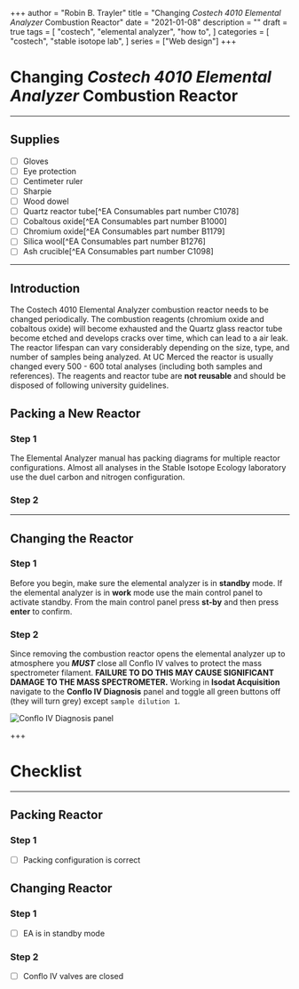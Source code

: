 +++
author = "Robin B. Trayler"
title = "Changing *Costech 4010 Elemental Analyzer* Combustion Reactor"
date = "2021-01-08"
description = ""
draft = true
tags = [
    "costech",
    "elemental analyzer",
    "how to",
]
categories = [
    "costech",
    "stable isotope lab",
]
series = ["Web design"]
+++

# Changing *Costech 4010 Elemental Analyzer* Combustion Reactor

*** 

## Supplies
- [ ] Gloves
- [ ] Eye protection
- [ ] Centimeter ruler
- [ ] Sharpie
- [ ] Wood dowel
- [ ] Quartz reactor tube[^EA Consumables part number C1078]
- [ ] Cobaltous oxide[^EA Consumables part number B1000]
- [ ] Chromium oxide[^EA Consumables part number B1179]
- [ ] Silica wool[^EA Consumables part number B1276]
- [ ] Ash crucible[^EA Consumables part number C1098]

*** 

## Introduction
The Costech 4010 Elemental Analyzer combustion reactor needs to be changed periodically. The combustion reagents (chromium oxide and cobaltous oxide) will become exhausted and the Quartz glass reactor tube become etched and develops cracks over time, which can lead to a air leak. The reactor lifespan can vary considerably depending on the size, type, and number of samples being analyzed. At UC Merced the reactor is usually changed every 500 - 600 total analyses (including both samples and references). The reagents and reactor tube are **not reusable** and should be disposed of following university guidelines. 

## Packing a New Reactor
### Step 1
The Elemental Analyzer manual has packing diagrams for multiple reactor configurations. Almost all analyses in the Stable Isotope Ecology laboratory use the duel carbon and nitrogen configuration. 

### Step 2

***

## Changing the Reactor

### Step 1
Before you begin, make sure the elemental analyzer is in **standby** mode. If the elemental analyzer is in **work** mode use the main control panel to activate standby. From the main control panel press **st-by** and then press **enter** to confirm.

### Step 2
Since removing the combustion reactor opens the elemental analyzer up to atmosphere you ***MUST*** close all Conflo IV valves to protect the mass spectrometer filament. **FAILURE TO DO THIS MAY CAUSE SIGNIFICANT DAMAGE TO THE MASS SPECTROMETER.** Working in **Isodat Acquisition** navigate to the **Conflo IV Diagnosis** panel and toggle all green buttons off (they will turn grey) except `sample dilution 1`.

![Conflo IV Diagnosis panel](/./images/costech/Conflo_valves.jpg)

+++
# Checklist

*** 

## Packing Reactor
### Step 1
- [ ] Packing configuration is correct

## Changing Reactor
### Step 1
- [ ] EA is in standby mode
### Step 2
- [ ] Conflo IV valves are closed